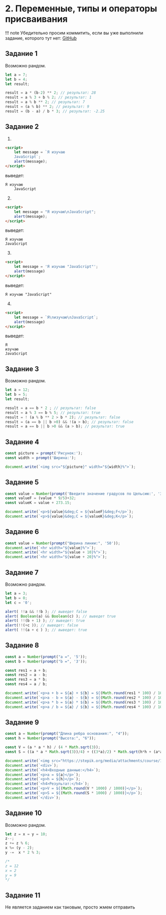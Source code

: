 # 2. Переменные, типы и операторы присваивания

!!! note
    Убедительно просим коммитить, если вы уже выполнили задание, которого тут нет: [GitHub](https://github.com/mraliscoder/web-dvfu-gdz)

## Задание 1
Возможно рандом.
```javascript
let a = 7;
let b = 4;
let result;

result = a * (b-2) ** 2; // результат: 28
result = a % 3 + b % 2; // результат: 1
result = a % b ** 2; // результат: 7
result = (a % b) ** 2; // результат: 9
result = (b - a) / b * 3; // результат: -2.25
```

## Задание 2
1.
```html
<script>
    let message = `Я изучаю
    JavaScript`;
    alert(message);
</script>
```
выведет:
```
Я изучаю
    JavaScript
```
2.
```html
<script>
    let message = "Я изучаю\nJavaScript";
    alert(message);
</script>
```
выведет:
```
Я изучаю
JavaScript
```
3.
```html
<script>
    let message = 'Я изучаю "JavaScript"';
    alert(message)
</script>
```
выведет:
```
Я изучаю "JavaScript"
```
4.
```html
<script>
    let message = `Я\nизучаю\nJavaScript`;
    alert(message)
</script>
```
выведет:
```
Я
изучаю
JavaScript
```

## Задание 3
Возможно рандом.
```javascript
let a = 12;
let b = 5;
let result;

result = a == b * 2 ; // результат: false
result = a % 3 == b % 5; // результат: true
result = ! (a % b ** 2 > b * 2); // результат: false
result = (a == b || b >0) && !(a > b); // результат: false
result = a == b || b >0 && (a > b); // результат: true
```

## Задание 4
```javascript
const picture = prompt('Рисунок:');
const width = prompt('Ширина:');

document.write(`<img src="${picture}" width="${width}%">`);
```

## Задание 5
```javascript
const value = Number(prompt('Введите значение градусов по Цельсию:', '36.6'));
const valueF = (value * 9/5)+32;
const valueK = value + 273.15;

document.write(`<p>${value}&deg;C = ${valueF}&deg;F</p>`);
document.write(`<p>${value}&deg;C = ${valueK}&deg;K</p>`);
```

## Задание 6
```javascript
const value = Number(prompt("Ширина линии:", '50'));
document.write(`<hr width="${value}%">`);
document.write(`<hr width="${value + 10}%">`);
document.write(`<hr width="${value + 20}%">`);
```

## Задание 7
Возможно рандом.
```javascript
let a = 3;
let b = 0;
let c = '0';

alert( !!a && !!b ); // выведет false
alert( Boolean(a) && Boolean(c) ); // выведет true
alert( !!(b + 1) ); // выведет: true
alert(!!(+c )); // выведет: false
alert( !!(a + c ) ); // выведет: true
```

## Задание 8
```javascript
const a = Number(prompt("a =", '5'));
const b = Number(prompt("b =", '3'));

const res1 = a + b;
const res2 = a - b;
const res3 = a * b;
const res4 = a / b;

document.write(`<p>a + b = ${a} + ${b} = ${(Math.round(res1 * 100) / 100)}</p>`);
document.write(`<p>a - b = ${a} - ${b} = ${(Math.round(res2 * 100) / 100)}</p>`);
document.write(`<p>a * b = ${a} * ${b} = ${(Math.round(res3 * 100) / 100)}</p>`);
document.write(`<p>a / b = ${a} / ${b} = ${(Math.round(res4 * 100) / 100)}</p>`);
```

## Задание 9
```javascript
const a = Number(prompt("Длина ребра основания:", "4"));
const h = Number(prompt("Высота:", "6"));

const V = (a * a * h) / (4 * Math.sqrt(3));
const S = ((a * a * Math.sqrt(3))/4) + ((3*a)/2) * Math.sqrt(h*h + (a*a)/12);

document.write(`<img src="https://stepik.org/media/attachments/course/114064/pyramid.png">`);
document.write(`<div>`);
document.write(`<h4>Входные данные:</h4>`);
document.write(`<p>a = ${a}</p>`);
document.write(`<p>h = ${h}</p>`);
document.write(`<h4>Результат:</h4>`);
document.write(`<p>V = ${(Math.round(V * 1000) / 1000)}</p>`);
document.write(`<p>S = ${(Math.round(S * 1000) / 1000)}</p>`);
document.write(`</div>`);
```

## Задание 10
Возможно рандом.
```javascript
let z = x = y = 10;
z--; 
z += z % 6;
x %= (y - 2);
y -=  x * 2 % 3;

/*
z = 12
x = 2
y = 9
*/
```

## Задание 11
Не является заданием как таковым, просто жмем отправить